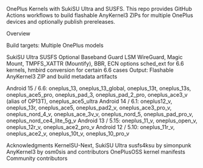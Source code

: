 OnePlus Kernels with SukiSU Ultra and SUSFS. 
This repo provides GitHub Actions workflows to build flashable AnyKernel3 ZIPs for multiple OnePlus devices and optionally publish prereleases.

Overview

Build targets: Multiple OnePlus models 

SukiSU Ultra
SUSFS 
Optional Baseband Guard LSM
WireGuard, Magic Mount, TMPFS_XATTR (Mountify), BBR, ECN options
sched_ext for 6.6 kernels, hmbird conversion for certain 6.6 cases
Output: Flashable AnyKernel3 ZIP and build metadata artifacts

Android 15 / 6.6: oneplus_13, oneplus_13_global, oneplus_13t, oneplus_13s, oneplus_ace5_pro, oneplus_pad_3, oneplus_pad_2_pro, oneplus_ace3_v (alias of OP13T), oneplus_ace5_ultra
Android 14 / 6.1: oneplus12_v, oneplus_13r, oneplus_ace5, oneplus_pad2_v, oneplus_ace3_pro_v, oneplus_nord_4_v, oneplus_ace_3v_v, oneplus_nord_5, oneplus_pad_pro_v, oneplus_nord_ce4_lite_5g_v
Android 13 / 5.15: oneplus_11_v, oneplus_open_v, oneplus_12r_v, oneplus_ace2_pro_v
Android 12 / 5.10: oneplus_11r_v, oneplus_ace2_v, oneplus_10t_v, oneplus_10_pro_v

Acknowledgments
KernelSU-Next, SukiSU Ultra
susfs4ksu by simonpunk
AnyKernel3 by osm0sis and contributors
OnePlusOSS kernel manifests
Community contributors
